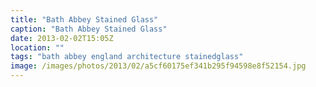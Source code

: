 ```yaml
---
title: "Bath Abbey Stained Glass"
caption: "Bath Abbey Stained Glass"
date: 2013-02-02T15:05Z
location: ""
tags: "bath abbey england architecture stainedglass"
image: /images/photos/2013/02/a5cf60175ef341b295f94598e8f52154.jpg
---
```

